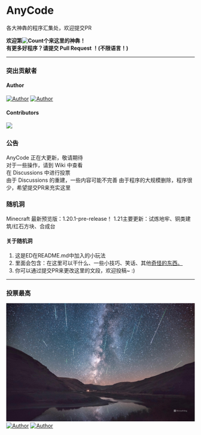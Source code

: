 # AnyCode
各大神犇的程序汇集处，欢迎提交PR

**欢迎第![Count](https://badges.toozhao.com/badges/01HDNMJSFWW6N8NC50VQ19STBA/blue.svg)个来这里的神犇！  
有更多好程序？请提交 Pull Request ！(不限语言！)**

---
### 突出贡献者
#### Author
[![Author](https://badgen.net/badge/Author/Explorers874/yellow?icon=atom)](https://github.com/Explorers874)
[![Author](https://badgen.net/badge/Author/Explorers8741/yellow?icon=atom)](https://github.com/Explorers8741)  
#### Contributors
![](https://badgen.net/badge/Contrbutor-1/Could%20it%20be%20you%3F/cyan?icon=telegram)
### 公告
AnyCode 正在大更新，敬请期待  
对于一些操作，请到 Wiki 中查看  
在 Discussions 中进行投票  
由于 Discussions 的重建，一些内容可能不完善
由于程序的大规模删除，程序很少，希望提交PR来充实这里
### 随机洞
Minecraft 最新预览版：1.20.1-pre-release！
1.21主要更新：试炼地牢、铜类建筑/红石方块、合成台
#### 关于随机洞
1. 这是ED在README.md中加入的小玩法
2. 里面会包含：在这里可以干什么、一些小技巧、笑话、其他[奇怪的东西](https://www.bilibili.com/video/BV1GJ411x7h7)[。](https://www.luogu.com.cn/paste/dx5c2gm7)
3. 你可以通过提交PR来更改这里的文段，欢迎投稿~ :)

---
### 投票最高
![Looks great!](https://github.com/Explorers874/AnyCode/blob/AnyCode/%E6%AF%8F%E6%97%A5%E4%B8%80%E5%9B%BE%E7%B2%BE%E9%80%89/2023.08.14.jpg?raw=true)
[![Author](https://badgen.net/badge/图片提供者/Explorers874/cyan?icon=packagephobia)](https://github.com/Explorers874)
[![Author](https://badgen.net/badge/今日音频/Somero/pink?icon=zeit)](https://music.163.com/song/media/outer/url?id=414980898.mp3)
